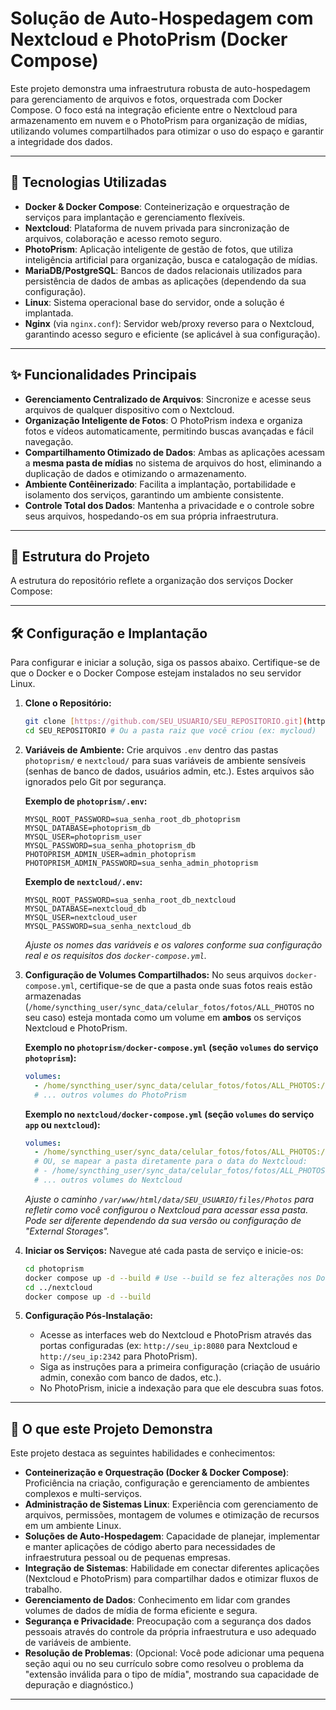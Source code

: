 # Solução de Auto-Hospedagem com Nextcloud e PhotoPrism (Docker Compose)

Este projeto demonstra uma infraestrutura robusta de auto-hospedagem para gerenciamento de arquivos e fotos, orquestrada com Docker Compose. O foco está na integração eficiente entre o Nextcloud para armazenamento em nuvem e o PhotoPrism para organização de mídias, utilizando volumes compartilhados para otimizar o uso do espaço e garantir a integridade dos dados.

---

## 🚀 Tecnologias Utilizadas

* **Docker & Docker Compose**: Conteinerização e orquestração de serviços para implantação e gerenciamento flexíveis.
* **Nextcloud**: Plataforma de nuvem privada para sincronização de arquivos, colaboração e acesso remoto seguro.
* **PhotoPrism**: Aplicação inteligente de gestão de fotos, que utiliza inteligência artificial para organização, busca e catalogação de mídias.
* **MariaDB/PostgreSQL**: Bancos de dados relacionais utilizados para persistência de dados de ambas as aplicações (dependendo da sua configuração).
* **Linux**: Sistema operacional base do servidor, onde a solução é implantada.
* **Nginx** (via `nginx.conf`): Servidor web/proxy reverso para o Nextcloud, garantindo acesso seguro e eficiente (se aplicável à sua configuração).

---

## ✨ Funcionalidades Principais

* **Gerenciamento Centralizado de Arquivos**: Sincronize e acesse seus arquivos de qualquer dispositivo com o Nextcloud.
* **Organização Inteligente de Fotos**: O PhotoPrism indexa e organiza fotos e vídeos automaticamente, permitindo buscas avançadas e fácil navegação.
* **Compartilhamento Otimizado de Dados**: Ambas as aplicações acessam a **mesma pasta de mídias** no sistema de arquivos do host, eliminando a duplicação de dados e otimizando o armazenamento.
* **Ambiente Contêinerizado**: Facilita a implantação, portabilidade e isolamento dos serviços, garantindo um ambiente consistente.
* **Controle Total dos Dados**: Mantenha a privacidade e o controle sobre seus arquivos, hospedando-os em sua própria infraestrutura.

---

## 📁 Estrutura do Projeto

A estrutura do repositório reflete a organização dos serviços Docker Compose:


---

## 🛠️ Configuração e Implantação

Para configurar e iniciar a solução, siga os passos abaixo. Certifique-se de que o Docker e o Docker Compose estejam instalados no seu servidor Linux.

1.  **Clone o Repositório:**
    ```bash
    git clone [https://github.com/SEU_USUARIO/SEU_REPOSITORIO.git](https://github.com/SEU_USUARIO/SEU_REPOSITORIO.git)
    cd SEU_REPOSITORIO # Ou a pasta raiz que você criou (ex: mycloud)
    ```

2.  **Variáveis de Ambiente:**
    Crie arquivos `.env` dentro das pastas `photoprism/` e `nextcloud/` para suas variáveis de ambiente sensíveis (senhas de banco de dados, usuários admin, etc.). Estes arquivos são ignorados pelo Git por segurança.

    **Exemplo de `photoprism/.env`:**
    ```
    MYSQL_ROOT_PASSWORD=sua_senha_root_db_photoprism
    MYSQL_DATABASE=photoprism_db
    MYSQL_USER=photoprism_user
    MYSQL_PASSWORD=sua_senha_photoprism_db
    PHOTOPRISM_ADMIN_USER=admin_photoprism
    PHOTOPRISM_ADMIN_PASSWORD=sua_senha_admin_photoprism
    ```

    **Exemplo de `nextcloud/.env`:**
    ```
    MYSQL_ROOT_PASSWORD=sua_senha_root_db_nextcloud
    MYSQL_DATABASE=nextcloud_db
    MYSQL_USER=nextcloud_user
    MYSQL_PASSWORD=sua_senha_nextcloud_db
    ```
    *Ajuste os nomes das variáveis e os valores conforme sua configuração real e os requisitos dos `docker-compose.yml`.*

3.  **Configuração de Volumes Compartilhados:**
    No seus arquivos `docker-compose.yml`, certifique-se de que a pasta onde suas fotos reais estão armazenadas (`/home/syncthing_user/sync_data/celular_fotos/fotos/ALL_PHOTOS` no seu caso) esteja montada como um volume em **ambos** os serviços Nextcloud e PhotoPrism.

    **Exemplo no `photoprism/docker-compose.yml` (seção `volumes` do serviço `photoprism`):**
    ```yaml
    volumes:
      - /home/syncthing_user/sync_data/celular_fotos/fotos/ALL_PHOTOS:/photoprism/originals # Caminho das suas fotos
      # ... outros volumes do PhotoPrism
    ```

    **Exemplo no `nextcloud/docker-compose.yml` (seção `volumes` do serviço `app` ou `nextcloud`):**
    ```yaml
    volumes:
      - /home/syncthing_user/sync_data/celular_fotos/fotos/ALL_PHOTOS:/var/www/html/data/SEU_USUARIO/files/Photos # Exemplo de montagem para um usuário específico
      # OU, se mapear a pasta diretamente para o data do Nextcloud:
      # - /home/syncthing_user/sync_data/celular_fotos/fotos/ALL_PHOTOS:/var/www/html/data/user/files/Photos
      # ... outros volumes do Nextcloud
    ```
    *Ajuste o caminho `/var/www/html/data/SEU_USUARIO/files/Photos` para refletir como você configurou o Nextcloud para acessar essa pasta. Pode ser diferente dependendo da sua versão ou configuração de "External Storages".*

4.  **Iniciar os Serviços:**
    Navegue até cada pasta de serviço e inicie-os:

    ```bash
    cd photoprism
    docker compose up -d --build # Use --build se fez alterações nos Dockerfiles ou --force-recreate se quer recriar os containers
    cd ../nextcloud
    docker compose up -d --build
    ```

5.  **Configuração Pós-Instalação:**
    * Acesse as interfaces web do Nextcloud e PhotoPrism através das portas configuradas (ex: `http://seu_ip:8080` para Nextcloud e `http://seu_ip:2342` para PhotoPrism).
    * Siga as instruções para a primeira configuração (criação de usuário admin, conexão com banco de dados, etc.).
    * No PhotoPrism, inicie a indexação para que ele descubra suas fotos.

---

## 🎯 O que este Projeto Demonstra

Este projeto destaca as seguintes habilidades e conhecimentos:

* **Conteinerização e Orquestração (Docker & Docker Compose)**: Proficiência na criação, configuração e gerenciamento de ambientes complexos e multi-serviços.
* **Administração de Sistemas Linux**: Experiência com gerenciamento de arquivos, permissões, montagem de volumes e otimização de recursos em um ambiente Linux.
* **Soluções de Auto-Hospedagem**: Capacidade de planejar, implementar e manter aplicações de código aberto para necessidades de infraestrutura pessoal ou de pequenas empresas.
* **Integração de Sistemas**: Habilidade em conectar diferentes aplicações (Nextcloud e PhotoPrism) para compartilhar dados e otimizar fluxos de trabalho.
* **Gerenciamento de Dados**: Conhecimento em lidar com grandes volumes de dados de mídia de forma eficiente e segura.
* **Segurança e Privacidade**: Preocupação com a segurança dos dados pessoais através do controle da própria infraestrutura e uso adequado de variáveis de ambiente.
* **Resolução de Problemas**: (Opcional: Você pode adicionar uma pequena seção aqui ou no seu currículo sobre como resolveu o problema da "extensão inválida para o tipo de mídia", mostrando sua capacidade de depuração e diagnóstico.)

---
